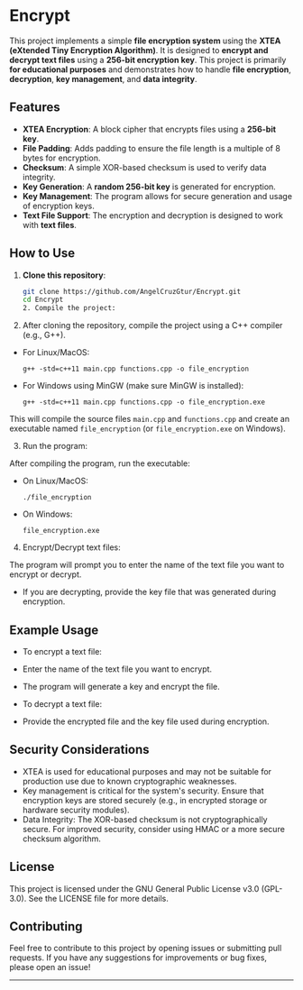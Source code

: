 # Encrypt

This project implements a simple **file encryption system** using the **XTEA (eXtended Tiny Encryption Algorithm)**. It is designed to **encrypt and decrypt text files** using a **256-bit encryption key**. This project is primarily **for educational purposes** and demonstrates how to handle **file encryption**, **decryption**, **key management**, and **data integrity**.

## Features

- **XTEA Encryption**: A block cipher that encrypts files using a **256-bit key**.
- **File Padding**: Adds padding to ensure the file length is a multiple of 8 bytes for encryption.
- **Checksum**: A simple XOR-based checksum is used to verify data integrity.
- **Key Generation**: A **random 256-bit key** is generated for encryption.
- **Key Management**: The program allows for secure generation and usage of encryption keys.
- **Text File Support**: The encryption and decryption is designed to work with **text files**.

## How to Use

1. **Clone this repository**:
   ```bash
   git clone https://github.com/AngelCruzGtur/Encrypt.git
   cd Encrypt
   2. Compile the project:

   
2. After cloning the repository, compile the project using a C++ compiler (e.g., G++).

- For Linux/MacOS:
  ```
  g++ -std=c++11 main.cpp functions.cpp -o file_encryption
  ```

- For Windows using MinGW (make sure MinGW is installed):
  ```
  g++ -std=c++11 main.cpp functions.cpp -o file_encryption.exe
  ```

This will compile the source files `main.cpp` and `functions.cpp` and create an executable named `file_encryption` (or `file_encryption.exe` on Windows).

3. Run the program:

After compiling the program, run the executable:

- On Linux/MacOS:
  ```
  ./file_encryption
  ```

- On Windows:
  ```
  file_encryption.exe
  ```

4. Encrypt/Decrypt text files:

The program will prompt you to enter the name of the text file you want to encrypt or decrypt.

- If you are decrypting, provide the key file that was generated during encryption.

## Example Usage

- To encrypt a text file:
- Enter the name of the text file you want to encrypt.
- The program will generate a key and encrypt the file.

- To decrypt a text file:
- Provide the encrypted file and the key file used during encryption.

## Security Considerations

- XTEA is used for educational purposes and may not be suitable for production use due to known cryptographic weaknesses.
- Key management is critical for the system's security. Ensure that encryption keys are stored securely (e.g., in encrypted storage or hardware security modules).
- Data Integrity: The XOR-based checksum is not cryptographically secure. For improved security, consider using HMAC or a more secure checksum algorithm.

## License

This project is licensed under the GNU General Public License v3.0 (GPL-3.0). See the LICENSE file for more details.

## Contributing

Feel free to contribute to this project by opening issues or submitting pull requests. If you have any suggestions for improvements or bug fixes, please open an issue!

---
